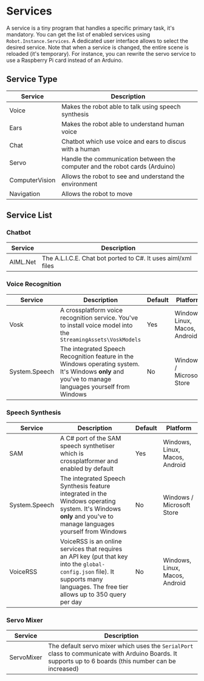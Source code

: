 # Services

A service is a tiny program that handles a specific primary task, it's mandatory. You can get the list of enabled services using `Robot.Instance.Services`. A dedicated user interface allows to select the desired service. Note that when a service is changed, the entire scene is reloaded (it's temporary).
For instance, you can rewrite the servo service to use a Raspberry Pi card instead of an Arduino.

## Service Type
| Service | Description |
|---------|-------------|
| Voice | Makes the robot able to talk using speech synthesis | 
| Ears | Makes the robot able to understand human voice | 
| Chat | Chatbot which use voice and ears to discus with a human |
| Servo | Handle the communication between the computer and the robot cards (Arduino) | 
| ComputerVision | Allows the robot to see and understand the environment | 
| Navigation | Allows the robot to move |

## Service List

### Chatbot
| Service  | Description  												  |
|----------|--------------------------------------------------------------|
| AIML.Net | The A.L.I.C.E. Chat bot ported to C#. It uses aiml/xml files |

### Voice Recognition
| Service  | Description  												                        | Default | Platform |
|----------|--------------------------------------------------------------|---------|----------|
| Vosk     | A crossplatform voice recognition service. You've to install voice model into the `StreamingAssets\VoskModels` | Yes | Windows, Linux, Macos, Android |
| System.Speech | The integrated Speech Recognition feature in the Windows operating system. It's Windows **only** and you've to manage languages yourself from Windows | No | Windows / Microsoft Store |

### Speech Synthesis
| Service  | Description  												  | Default | Platform |
|----------|--------------------------------------------------------------|---------|----------|
| SAM | A C# port of the SAM speech synthetiser which is crossplatformer and enabled by default | Yes | Windows, Linux, Macos, Android |
| System.Speech  | The integrated Speech Synthesis feature integrated in the Windows operating system. It's Windows **only** and you've to manage languages yourself from Windows | No | Windows / Microsoft Store |
| VoiceRSS | VoiceRSS is an online services that requires an API key (put that key into the `global-config.json` file). It supports many languages. The free tier allows up to 350 query per day | No | Windows, Linux, Macos, Android |

### Servo Mixer
| Service  | Description  												  |
|----------|--------------------------------------------------------------|
| ServoMixer | The default servo mixer which uses the `SerialPort` class to communicate with Arduino Boards. It supports up to 6 boards (this number can be increased) |
